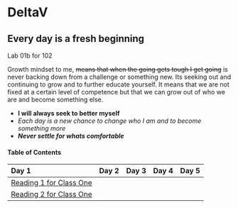 # DeltaV
## Every day is a fresh beginning

Lab 01b for 102

Growth mindset to me, ~~means that when the going gets tough I get going~~ is never backing down from a challenge or something new. Its seeking out and continuing to grow and to further educate yourself. It means that we are not fixed at a certain level of competence but that we can grow out of who we are and become something else. 
- **I will always seek to better myself**
-  *Each day is a new chance to change who I am and to become something more* 
- ***Never settle for whats comfortable*** 


#### Table of Contents


| Day 1                                     | Day 2        | Day 3        | Day 4        | Day 5       |
| :-------------                            | :----------: | -----------: | -----------: | -----------:|
|  [Reading 1 for Class One](Reading-01.md) |              |              |              |             |
|  [Reading 2 for Class One](Reading-02.md) |              |              |              |             |
